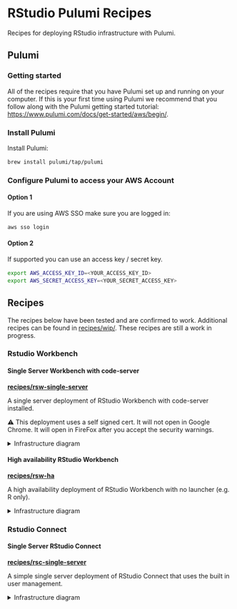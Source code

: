 # RStudio Pulumi Recipes

Recipes for deploying RStudio infrastructure with Pulumi.

## Pulumi

### Getting started

All of the recipes require that you have Pulumi set up and running on your computer. If this is your first time using Pulumi we recommend that you follow along with the Pulumi getting started tutorial: <https://www.pulumi.com/docs/get-started/aws/begin/>.

### Install Pulumi

Install Pulumi:

```bash
brew install pulumi/tap/pulumi
```

### Configure Pulumi to access your AWS Account

#### Option 1

If you are using AWS SSO make sure you are logged in:

```bash
aws sso login
```

#### Option 2

If supported you can use an access key / secret key.

```bash
export AWS_ACCESS_KEY_ID=<YOUR_ACCESS_KEY_ID>
export AWS_SECRET_ACCESS_KEY=<YOUR_SECRET_ACCESS_KEY>
```

## Recipes

The recipes below have been tested and are confirmed to work. Additional recipes can be found in [recipes/wip/](./recipes/wip/). These recipes are still a work in progress.

### Rstudio Workbench

#### Single Server Workbench with code-server

**[recipes/rsw-single-server](recipes/rsw-single-server)**

A single server deployment of RStudio Workbench with code-server installed.

⚠️ This deployment uses a self signed cert. It will not open in Google Chrome. It will open in FireFox after you accept the security warnings.

<details>
<summary>Infrastructure diagram</summary>

![](recipes/rsw-single-server/infra.drawio.png)

</details>

#### High availability RStudio Workbench

**[recipes/rsw-ha](recipes/rsw-ha)**

A high availability deployment of RStudio Workbench with no launcher (e.g. R only).

<details>
<summary>Infrastructure diagram</summary>

![](recipes/rsw-ha/infra.drawio.png)

</details>

### Rstudio Connect

#### Single Server RStudio Connect

**[recipes/rsc-single-server](recipes/rsc-single-server)**

A simple single server deployment of RStudio Connect that uses the built in user management.

<details>
<summary>Infrastructure diagram</summary>

![](recipes/rsc-single-server/infra.drawio.png)

</details>
